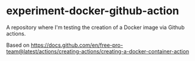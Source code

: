 # experiment-docker-github-action

A repository where I'm testing the creation of a Docker image via Github actions.

Based on https://docs.github.com/en/free-pro-team@latest/actions/creating-actions/creating-a-docker-container-action
